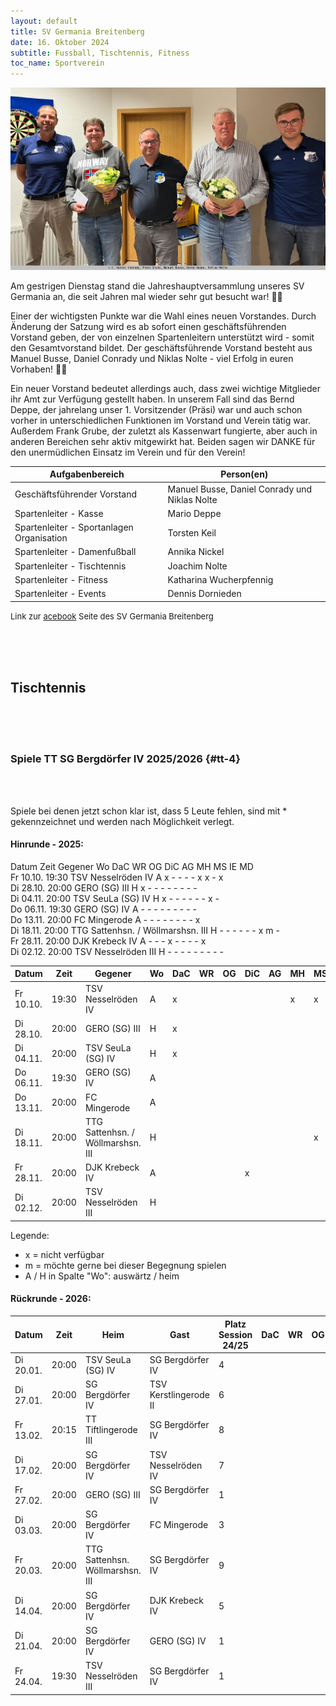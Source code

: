 ```yaml
---
layout: default
title: SV Germania Breitenberg
date: 16. Oktober 2024
subtitle: Fussball, Tischtennis, Fitness
toc_name: Sportverein
---
```


<a href="#" class="image featured"><img src="images/sv_germania_2024.jpg" alt="" /></a>
<p>
Am gestrigen Dienstag stand die Jahreshauptversammlung unseres SV Germania an, die seit Jahren mal wieder sehr gut besucht war! 👌🏻
</p>
<p>
Einer der wichtigsten Punkte war die Wahl eines neuen Vorstandes. Durch Änderung der Satzung wird es ab sofort einen geschäftsführenden Vorstand geben, der von einzelnen Spartenleitern unterstützt wird - somit den Gesamtvorstand bildet. Der geschäftsführende Vorstand besteht aus Manuel Busse, Daniel Conrady und Niklas Nolte - viel Erfolg in euren Vorhaben! ✊🏻							</p>
<p>
Ein neuer Vorstand bedeutet allerdings auch, dass zwei wichtige Mitglieder ihr Amt zur Verfügung gestellt haben. In unserem Fall sind das Bernd Deppe, der jahrelang unser 1. Vorsitzender (Präsi)  war und auch schon vorher in unterschiedlichen Funktionen im Vorstand und Verein tätig war. Außerdem Frank Grube,  der zuletzt als Kassenwart fungierte, aber auch in anderen Bereichen sehr aktiv mitgewirkt hat. Beiden sagen wir DANKE für den unermüdlichen Einsatz im Verein und für den Verein!
</p>

| Aufgabenbereich                           | Person(en)                                    |
| ----------------------------------------- | --------------------------------------------- |
| Geschäftsführender Vorstand               | Manuel Busse, Daniel Conrady und Niklas Nolte |
| Spartenleiter - Kasse                     | Mario Deppe                                   |
| Spartenleiter - Sportanlagen Organisation | Torsten Keil                                  |
| Spartenleiter - Damenfußball              | Annika Nickel                                 |
| Spartenleiter - Tischtennis               | Joachim Nolte                                 |
| Spartenleiter - Fitness                   | Katharina Wucherpfennig                       |
| Spartenleiter - Events                    | Dennis Dornieden                              |



<p><font size="2">Link zur <a href="https://www.facebook.com/profile.php?id=100063576277509" class="icon brands fa-facebook-f">acebook</a> Seite des SV Germania Breitenberg</font></p>

<br><br><br>

## Tischtennis

<br><br><br>

### Spiele TT SG Bergdörfer IV 2025/2026 {#tt-4}

<br><br>

Spiele bei denen jetzt schon klar ist, dass 5 Leute fehlen, sind mit * gekennzeichnet und werden nach Möglichkeit verlegt.

#### Hinrunde - 2025:



Datum     Zeit  Gegener                           Wo DaC WR OG DiC AG MH MS IE MD <br>
Fr 10.10. 19:30 TSV Nesselröden IV                A  x   -  -  -   -  x  x  -  x <br>
Di 28.10. 20:00 GERO (SG) III                     H  x   -  -  -   -  -  -  -  - <br>
Di 04.11. 20:00 TSV SeuLa (SG) IV                 H  x   -  -  -   -  -  -  x  - <br>
Do 06.11. 19:30 GERO (SG) IV                      A  -   -  -  -   -  -  -  -  - <br>
Do 13.11. 20:00 FC Mingerode                      A  -   -  -  -   -  -  -  -  x <br>
Di 18.11. 20:00 TTG Sattenhsn. / Wöllmarshsn. III H  -   -  -  -   -  -  x  m  - <br>
Fr 28.11. 20:00 DJK Krebeck IV                    A  -   -  -  x   -  -  -  -  x <br>
Di 02.12. 20:00 TSV Nesselröden III               H  -   -  -  -   -  -  -  -  - <br>



| Datum     | Zeit  | Gegener                           | Wo  | DaC | WR  | OG  | DiC | AG  | MH  | MS  | IE  | MD  |
| --------- | ----- | --------------------------------- | --- | --- | --- | --- | --- | --- | --- | --- | --- | --- |
| Fr 10.10. | 19:30 | TSV Nesselröden IV                | A   | x   |     |     |     |     | x   | x   |     | x   |
| Di 28.10. | 20:00 | GERO (SG) III                     | H   | x   |     |     |     |     |     |     |     |     |
| Di 04.11. | 20:00 | TSV SeuLa (SG) IV                 | H   | x   |     |     |     |     |     |     | x   |     |
| Do 06.11. | 19:30 | GERO (SG) IV                      | A   |     |     |     |     |     |     |     |     |     |
| Do 13.11. | 20:00 | FC Mingerode                      | A   |     |     |     |     |     |     |     |     | x   |
| Di 18.11. | 20:00 | TTG Sattenhsn. / Wöllmarshsn. III | H   |     |     |     |     |     |     | x   | m   |     |
| Fr 28.11. | 20:00 | DJK Krebeck IV                    | A   |     |     |     | x   |     |     |     |     | x   |
| Di 02.12. | 20:00 | TSV Nesselröden III               | H   |     |     |     |     |     |     |     |     |     |


Legende:

- x = nicht verfügbar
- m = möchte gerne bei dieser Begegnung spielen
- A / H in Spalte "Wo": auswärtz / heim

#### Rückrunde - 2026:

| Datum     | Zeit  | Heim                            | Gast                  | Platz Session 24/25 | DaC | WR  | OG  | DiC | AG  | MH  | MS  | IE  | MD  |
| --------- | ----- | ------------------------------- | --------------------- | ------------------- | --- | --- | --- | --- | --- | --- | --- | --- | --- |
| Di 20.01. | 20:00 | TSV SeuLa (SG) IV               | SG Bergdörfer IV      | 4                   |     |     |     |     |     |     |     |     |     |
| Di 27.01. | 20:00 | SG Bergdörfer IV                | TSV Kerstlingerode II | 6                   |     |     |     |     |     |     |     | m   |     |
| Fr 13.02. | 20:15 | TT Tiftlingerode III            | SG Bergdörfer IV      | 8                   |     |     |     |     |     |     |     |     |     |
| Di 17.02. | 20:00 | SG Bergdörfer IV                | TSV Nesselröden IV    | 7                   |     |     |     |     |     |     |     |     |     |
| Fr 27.02. | 20:00 | GERO (SG) III                   | SG Bergdörfer IV      | 1                   |     |     |     |     |     |     |     |     |     |
| Di 03.03. | 20:00 | SG Bergdörfer IV                | FC Mingerode          | 3                   |     |     |     |     |     |     |     |     |     |
| Fr 20.03. | 20:00 | TTG Sattenhsn. <br> Wöllmarshsn. III | SG Bergdörfer IV      | 9                   |     |     |     |     |     |     |     | m   |     |
| Di 14.04. | 20:00 | SG Bergdörfer IV                | DJK Krebeck IV        | 5                   |     |     |     |     |     |     |     |     |     |
| Di 21.04. | 20:00 | SG Bergdörfer IV                | GERO (SG) IV          | 1                   |     |     |     |     |     |     |     |     |     |
| Fr 24.04. | 19:30 | TSV Nesselröden III             | SG Bergdörfer IV      | 1                   |     |     |     |     |     |     |     |     |     |


